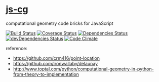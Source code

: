 [js-cg](http://aureooms.github.io/js-cg)
==

computational geometry code bricks for JavaScript

[![Build Status](https://travis-ci.org/aureooms/js-cg.svg)](https://travis-ci.org/aureooms/js-cg)
[![Coverage Status](https://coveralls.io/repos/aureooms/js-cg/badge.png)](https://coveralls.io/r/aureooms/js-cg)
[![Dependencies Status](https://david-dm.org/aureooms/js-cg.png)](https://david-dm.org/aureooms/js-cg#info=dependencies)
[![devDependencies Status](https://david-dm.org/aureooms/js-cg/dev-status.png)](https://david-dm.org/aureooms/js-cg#info=devDependencies)
[![Code Climate](https://codeclimate.com/github/aureooms/js-cg.png)](https://codeclimate.com/github/aureooms/js-cg)

reference:
 - https://github.com/crm416/point-location
 - https://github.com/ironwallaby/delaunay
 - http://www.toptal.com/python/computational-geometry-in-python-from-theory-to-implementation
